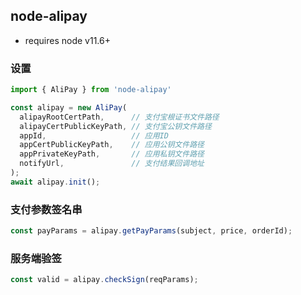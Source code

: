 ## node-alipay

* requires node v11.6+

### 设置

```javascript
import { AliPay } from 'node-alipay'

const alipay = new AliPay(
  alipayRootCertPath,      // 支付宝根证书文件路径
  alipayCertPublicKeyPath, // 支付宝公钥文件路径
  appId,                   // 应用ID
  appCertPublicKeyPath,    // 应用公钥文件路径
  appPrivateKeyPath,       // 应用私钥文件路径       
  notifyUrl,               // 支付结果回调地址
);
await alipay.init();
```

### 支付参数签名串
```javascript
const payParams = alipay.getPayParams(subject, price, orderId);
```

### 服务端验签
```javascript
const valid = alipay.checkSign(reqParams);
```